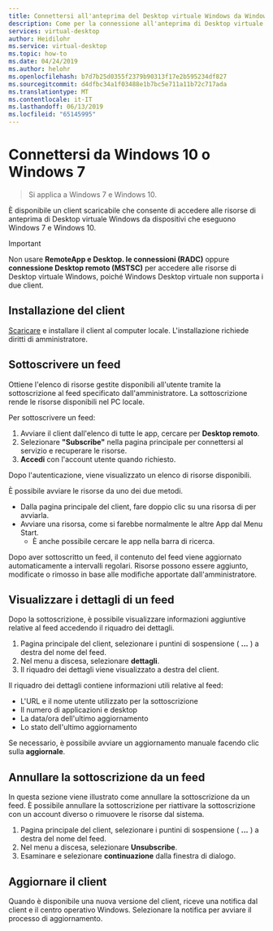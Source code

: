 ```yaml
---
title: Connettersi all'anteprima del Desktop virtuale Windows da Windows 10 o Windows 7 - Azure
description: Come per la connessione all'anteprima di Desktop virtuale Windows da Windows 10 o Windows 7.
services: virtual-desktop
author: Heidilohr
ms.service: virtual-desktop
ms.topic: how-to
ms.date: 04/24/2019
ms.author: helohr
ms.openlocfilehash: b7d7b25d0355f2379b90313f17e2b595234df827
ms.sourcegitcommit: d4dfbc34a1f03488e1b7bc5e711a11b72c717ada
ms.translationtype: MT
ms.contentlocale: it-IT
ms.lasthandoff: 06/13/2019
ms.locfileid: "65145995"
---
```

# <a name="connect-from-windows-10-or-windows-7"></a>Connettersi da Windows 10 o Windows 7

> Si applica a Windows 7 e Windows 10.

È disponibile un client scaricabile che consente di accedere alle risorse di anteprima di Desktop virtuale Windows da dispositivi che eseguono Windows 7 e Windows 10.

> [!IMPORTANT]
> Non usare **RemoteApp e Desktop. le connessioni (RADC)** oppure **connessione Desktop remoto (MSTSC)** per accedere alle risorse di Desktop virtuale Windows, poiché Windows Desktop virtuale non supporta i due client.

## <a name="install-the-client"></a>Installazione del client

[Scaricare](https://go.microsoft.com/fwlink/?linkid=2068602) e installare il client al computer locale. L'installazione richiede diritti di amministratore.

## <a name="subscribe-to-a-feed"></a>Sottoscrivere un feed

Ottiene l'elenco di risorse gestite disponibili all'utente tramite la sottoscrizione al feed specificato dall'amministratore. La sottoscrizione rende le risorse disponibili nel PC locale.

Per sottoscrivere un feed:

1. Avviare il client dall'elenco di tutte le app, cercare per **Desktop remoto**.
1. Selezionare **"Subscribe"** nella pagina principale per connettersi al servizio e recuperare le risorse.
1. **Accedi** con l'account utente quando richiesto.

Dopo l'autenticazione, viene visualizzato un elenco di risorse disponibili.

È possibile avviare le risorse da uno dei due metodi.

- Dalla pagina principale del client, fare doppio clic su una risorsa di per avviarla.
- Avviare una risorsa, come si farebbe normalmente le altre App dal Menu Start.
  - È anche possibile cercare le app nella barra di ricerca.

Dopo aver sottoscritto un feed, il contenuto del feed viene aggiornato automaticamente a intervalli regolari. Risorse possono essere aggiunto, modificate o rimosso in base alle modifiche apportate dall'amministratore.

## <a name="view-the-details-of-a-feed"></a>Visualizzare i dettagli di un feed

Dopo la sottoscrizione, è possibile visualizzare informazioni aggiuntive relative al feed accedendo il riquadro dei dettagli.

1. Pagina principale del client, selezionare i puntini di sospensione ( **...** ) a destra del nome del feed.
1. Nel menu a discesa, selezionare **dettagli**.
1. Il riquadro dei dettagli viene visualizzato a destra del client.

Il riquadro dei dettagli contiene informazioni utili relative al feed:

- L'URL e il nome utente utilizzato per la sottoscrizione
- Il numero di applicazioni e desktop
- La data/ora dell'ultimo aggiornamento
- Lo stato dell'ultimo aggiornamento

Se necessario, è possibile avviare un aggiornamento manuale facendo clic sulla **aggiornale**.

## <a name="unsubscribe-from-a-feed"></a>Annullare la sottoscrizione da un feed

In questa sezione viene illustrato come annullare la sottoscrizione da un feed. È possibile annullare la sottoscrizione per riattivare la sottoscrizione con un account diverso o rimuovere le risorse dal sistema.

1. Pagina principale del client, selezionare i puntini di sospensione ( **...** ) a destra del nome del feed.
1. Nel menu a discesa, selezionare **Unsubscribe**.
1. Esaminare e selezionare **continuazione** dalla finestra di dialogo.

## <a name="update-the-client"></a>Aggiornare il client

Quando è disponibile una nuova versione del client, riceve una notifica dal client e il centro operativo Windows. Selezionare la notifica per avviare il processo di aggiornamento.
